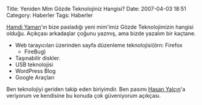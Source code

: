 Title: Yeniden Mim Gözde Teknolojiniz Hangisi?
Date: 2007-04-03 18:51
Category: Haberler
Tags: Haberler

[Hamdi Yaman][]'ın bize pasladığı yeni mim'imiz Gözde Teknolojimizin
hangisi olduğu. Açıkçası arkadaşlar çoğunu yazmış, ama bizde yazalım bir
kaçtane.

-   Web tarayıcıları üzerinden sayfa düzenleme teknolojisi(örn: Firefox
    - FireBug)
-   Taşınabilir diskler.
-   USB teknolojisi
-   WordPress Blog
-   Google Araçları

Ben teknolojiyi geriden takip eden biriyimdir. Ben pasımı [Hasan Yalçın][]'a veriyorum ve kendisine bu konuda çok güveniyorum açıkçası.

</p>

  [Hamdi Yaman]: http://www.h-yaman.com/yeniden-mim-gozde-teknolojiniz-hangisi
  [Hasan Yalçın]: http://www.hasanyalcin.com
